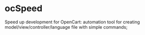 ocSpeed
=======

Speed up development for OpenCart: automation tool for creating model/view/controller/language file with simple commands;
